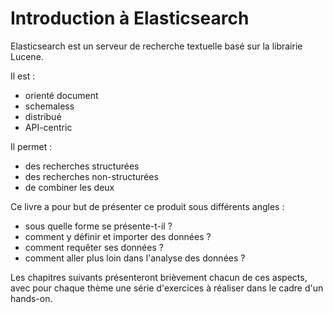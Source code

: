 # Introduction à Elasticsearch

Elasticsearch est un serveur de recherche textuelle basé sur la librairie Lucene. 

Il est : 
- orienté document
- schemaless
- distribué
- API-centric

Il permet : 
- des recherches structurées
- des recherches non-structurées
- de combiner les deux

Ce livre a pour but de présenter ce produit sous différents angles :
- sous quelle forme se présente-t-il ?
- comment y définir et importer des données ?
- comment requêter ses données ?
- comment aller plus loin dans l'analyse des données ?

Les chapitres suivants présenteront brièvement chacun de ces aspects, avec pour chaque thème une série d'exercices à réaliser dans le cadre d'un hands-on.



